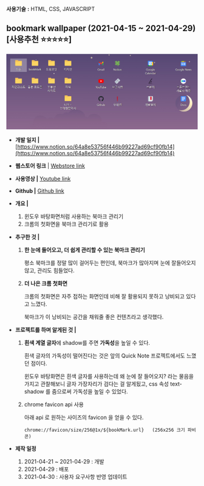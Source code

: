 **사용기술** **:** HTML, CSS, JAVASCRIPT

## bookmark wallpaper (2021-04-15 ~ 2021-04-29) [사용**추천** ⭐⭐⭐⭐⭐]

<img src="./cature.png">

<br>

- **개발 일지 |** [https://www.notion.so/64a8e53756f446b99227ad69cf90fb14](https://www.notion.so/64a8e53756f446b99227ad69cf90fb14)
- **웹스토어 링크** | [Webstore link](https://chrome.google.com/webstore/detail/new-tab-bookmark-manager/hlggoabjcpdkphbmlgoblempopodkaif?hl=ko)
- **사용영상 |** [Youtube link](https://www.youtube.com/watch?v=hIW1l2k-tZw)
- **Github |** [Github link](https://github.com/momongss/chromebookmark)

- **개요 |**

  1. 윈도우 바탕화면처럼 사용하는 북마크 관리기
  2. 크롬의 첫화면을 북마크 관리기로 활용

- **추구한 것 |**

  1. **한 눈에 들어오고, 더 쉽게 관리할 수 있는 북마크 관리기**

     평소 북마크를 정말 많이 걸어두는 편인데, 북마크가 많아지며 눈에 잘들어오지 않고, 관리도 힘들었다.

  2. **더 나은 크롬 첫화면**

     크롬의 첫화면은 자주 접하는 화면인데 비해 잘 활용되지 못하고 낭비되고 있다고 느꼈다.

     북마크가 이 낭비되는 공간을 채워줄 좋은 컨텐츠라고 생각했다.

- **프로젝트를 하며 알게된 것 |**

  1. **흰색 계열 글자**에 shadow를 주면 **가독성**을 높일 수 있다.

     흰색 글자의 가독성이 떨어진다는 것은 앞의 Quick Note 프로젝트에서도 느꼈던 점이다.

     윈도우 바탕화면은 흰색 글자를 사용하는데 왜 눈에 잘 들어오지? 라는 물음을 가지고 관찰해보니 글자 가장자리가 검다는 걸 알게됬고, css 속성 text-shadow 를 줌으로써 가독성을 높일 수 있었다.

  2. chrome favicon api 사용

     아래 api 로 원하는 사이즈의 favicon 을 얻을 수 있다.

     ```
     chrome://favicon/size/256@1x/${bookMark.url}   (256x256 크기 파비콘)
     ```

- **제작 일정**
  1. 2021-04-21 ~ 2021-04-29 : 개발
  2. 2021-04-29 : 배포
  3. 2021-04-30 : 사용자 요구사항 반영 업데이트
